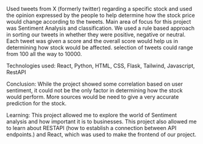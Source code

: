 Used tweets from X (formerly twitter) regarding a specific stock and used the opinion expressed by the people to help determine how the stock price would change according to the tweets. Main area of focus for this project was Sentiment Analysis and classification. We used a rule based approach in sorting our tweets in whether they were positive, negative or neutral. Each tweet was given a score and the overall score would help us in determining how stock would be affected. selection of tweets could range from 100 all the way to 10000.

Technologies used: React, Python, HTML, CSS, Flask, Tailwind, Javascript, RestAPI

Conclusion: While the project showed some correlation based on user sentiment, it could not be the only factor in determining how the stock would perform. More sources would be need to give a very accurate prediction for the stock. 

Learning: This project allowed me to explore the world of Sentiment analysis and how important it is to businesses. This project also allowed me to learn about RESTAPI (how to establish a connection between API endpoints.) and React, which was used to make the frontend of our project.
